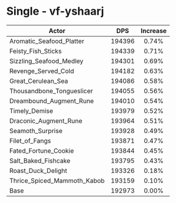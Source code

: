 # Single - vf-yshaarj
| Actor | DPS | Increase |
|---|:---:|:---:|
|Aromatic_Seafood_Platter|194396|0.74%|
|Feisty_Fish_Sticks|194339|0.71%|
|Sizzling_Seafood_Medley|194301|0.69%|
|Revenge_Served_Cold|194182|0.63%|
|Great_Cerulean_Sea|194086|0.58%|
|Thousandbone_Tongueslicer|194055|0.56%|
|Dreambound_Augment_Rune|194010|0.54%|
|Timely_Demise|193979|0.52%|
|Draconic_Augment_Rune|193964|0.51%|
|Seamoth_Surprise|193928|0.49%|
|Filet_of_Fangs|193871|0.47%|
|Fated_Fortune_Cookie|193844|0.45%|
|Salt_Baked_Fishcake|193795|0.43%|
|Roast_Duck_Delight|193326|0.18%|
|Thrice_Spiced_Mammoth_Kabob|193159|0.10%|
|Base|192973|0.00%|
